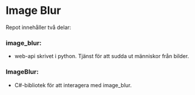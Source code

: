 # Image Blur
Repot innehåller två delar:
### image_blur:
* web-api skrivet i python. Tjänst för att sudda ut människor från bilder.
### ImageBlur:
* C#-bibliotek för att interagera med image_blur.
